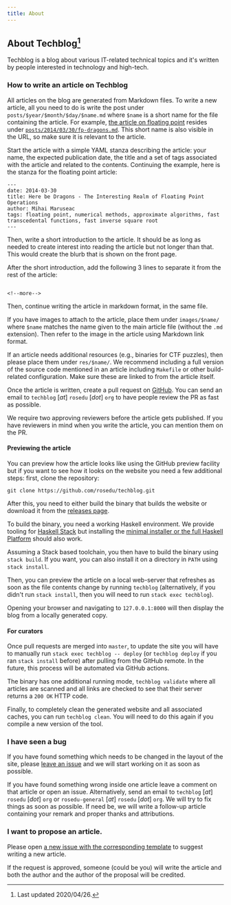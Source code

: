```yaml
---
title: About
---
```

## About Techblog[^1]

Techblog is a blog about various IT-related technical topics and it's written
by people interested in technology and high-tech.

### How to write an article on Techblog

All articles on the blog are generated from Markdown files. To write a new
article, all you need to do is write the post under
`posts/$year/$month/$day/$name.md` where `$name` is a short name for the file
containing the article. For example, [the article on floating
point](https://techblog.rosedu.org/fp-dragons.html) resides under
[`posts/2014/03/30/fp-dragons.md`](https://github.com/rosedu/techblog/blob/master/posts/2014/03/30/fp-dragons.md).
This short name is also visible in the URL, so make sure it is relevant to the
article.

Start the article with a simple YAML stanza describing the article: your name,
the expected publication date, the title and a set of tags associated with the
article and related to the contents. Continuing the example, here is the
stanza for the floating point article:

```
---
date: 2014-03-30
title: Here be Dragons - The Interesting Realm of Floating Point Operations
author: Mihai Maruseac
tags: floating point, numerical methods, approximate algorithms, fast transcedental functions, fast inverse square root
---
```

Then, write a short introduction to the article. It should be as long as
needed to create interest into reading the article but not longer than that.
This would create the blurb that is shown on the front page.

After the short introduction, add the following 3 lines to separate it from
the rest of the article:

```

<!--more-->

```

Then, continue writing the article in markdown format, in the same file.

If you have images to attach to the article, place them under `images/$name/`
where `$name` matches the name given to the main article file (without the
`.md` extension). Then refer to the image in the article using Markdown link
format.

If an article needs additional resources (e.g., binaries for CTF puzzles),
then please place them under `res/$name/`. We recommend including a full
version of the source code mentioned in an article including `Makefile` or
other build-related configuration. Make sure these are linked to from the
article itself.

Once the article is written, create a pull request on
[GitHub](https://github.com/rosedu/techblog/compare?expand=1). You can send an
email to `techblog` [_at_] `rosedu` [_dot_] `org` to have people review the PR
as fast as possible.

We require two approving reviewers before the article gets published. If you
have reviewers in mind when you write the article, you can mention them on the
PR.

#### Previewing the article

You can preview how the article looks like using the GitHub preview facility
but if you want to see how it looks on the website you need a few additional
steps: first, clone the repository:

    git clone https://github.com/rosedu/techblog.git

After this, you need to either build the binary that builds the website or
download it from the [releases
page](https://github.com/rosedu/techblog/releases).

To build the binary, you need a working Haskell environment. We provide
tooling for [Haskell Stack](https://docs.haskellstack.org/en/stable/README/)
but installing the [minimal installer or the full Haskell
Platform](https://www.haskell.org/downloads/) should also work.

Assuming a Stack based toolchain, you then have to build the binary using
`stack build`. If you want, you can also install it on a directory in `PATH`
using `stack install`.

Then, you can preview the article on a local web-server that refreshes as soon
as the file contents change by running `techblog` (alternatively, if you
didn't run `stack install`, then you will need to run `stack exec techblog`).

Opening your browser and navigating to `127.0.0.1:8000` will then display the
blog from a locally generated copy.

#### For curators

Once pull requests are merged into `master`, to update the site you will have
to manually run `stack exec techblog -- deploy` (or `techblog deploy` if you
ran `stack install` before) after pulling from the GitHub remote. In the
future, this process will be automated via GitHub actions.

The binary has one additional running mode, `techblog validate` where all
articles are scanned and all links are checked to see that their server
returns a `200 OK` HTTP code.

Finally, to completely clean the generated website and all associated caches,
you can run `techblog clean`. You will need to do this again if you compile a
new version of the tool.


### I have seen a bug

If you have found something which needs to be changed in the layout of the
site, please [leave an
issue](https://github.com/rosedu/techblog/issues/new?assignees=mihaimaruseac&labels=toolchain-issue&template=20-improvement-request.md&title=%5BToolchain+issue%5D+Title)
and we will start working on it as soon as possible.

If you have found something wrong inside one article leave a comment on that
article or open an issue. Alternatively, send an email to `techblog` [_at_]
`rosedu` [_dot_] `org` or `rosedu-general` [_at_] `rosedu` [_dot_] `org`. We
will try to fix things as soon as possible. If need be, we will write a
follow-up article containing your remark and proper thanks and attributions.

### I want to propose an article.

Please open [a new issue with the corresponding
template](https://github.com/rosedu/techblog/issues/new?assignees=mihaimaruseac&labels=new-article-request&template=10-new-article.md&title=%5BArticle+request%5D+Title)
to suggest writing a new article.

If the request is approved, someone (could be you) will write the article and
both the author and the author of the proposal will be credited.

[^1]: Last updated 2020/04/26.
